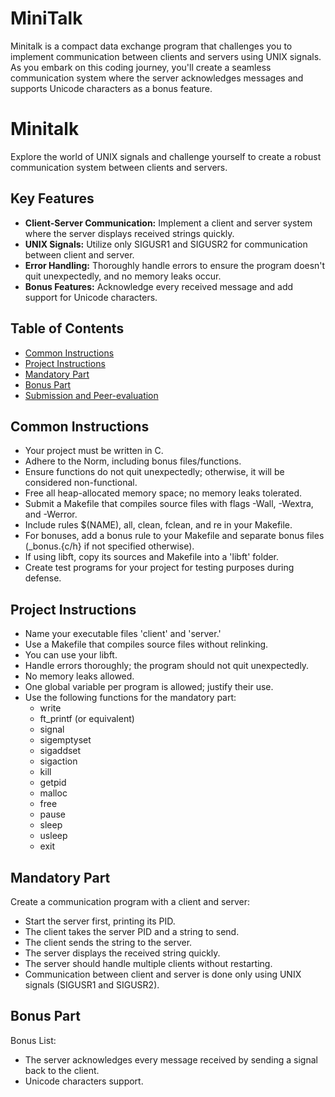 # MiniTalk
Minitalk is a compact data exchange program that challenges you to implement communication between clients and servers using UNIX signals.  As you embark on this coding journey, you'll create a seamless communication system where the server acknowledges messages and supports Unicode characters as a bonus feature.
# Minitalk
Explore the world of UNIX signals and challenge yourself to create a robust communication system between clients and servers.
   ## Key Features

   - **Client-Server Communication:** Implement a client and server system where the server displays received strings quickly.
   - **UNIX Signals:** Utilize only SIGUSR1 and SIGUSR2 for communication between client and server.
   - **Error Handling:** Thoroughly handle errors to ensure the program doesn't quit unexpectedly, and no memory leaks occur.
   - **Bonus Features:** Acknowledge every received message and add support for Unicode characters.
  
## Table of Contents

- [Common Instructions](#common-instructions)
- [Project Instructions](#project-instructions)
- [Mandatory Part](#mandatory-part)
- [Bonus Part](#bonus-part)
- [Submission and Peer-evaluation](#submission-and-peer-evaluation)

## Common Instructions

- Your project must be written in C.
- Adhere to the Norm, including bonus files/functions.
- Ensure functions do not quit unexpectedly; otherwise, it will be considered non-functional.
- Free all heap-allocated memory space; no memory leaks tolerated.
- Submit a Makefile that compiles source files with flags -Wall, -Wextra, and -Werror.
- Include rules $(NAME), all, clean, fclean, and re in your Makefile.
- For bonuses, add a bonus rule to your Makefile and separate bonus files (_bonus.{c/h} if not specified otherwise).
- If using libft, copy its sources and Makefile into a 'libft' folder.
- Create test programs for your project for testing purposes during defense.

## Project Instructions

- Name your executable files 'client' and 'server.'
- Use a Makefile that compiles source files without relinking.
- You can use your libft.
- Handle errors thoroughly; the program should not quit unexpectedly.
- No memory leaks allowed.
- One global variable per program is allowed; justify their use.
- Use the following functions for the mandatory part:
  - write
  - ft_printf (or equivalent)
  - signal
  - sigemptyset
  - sigaddset
  - sigaction
  - kill
  - getpid
  - malloc
  - free
  - pause
  - sleep
  - usleep
  - exit

## Mandatory Part

Create a communication program with a client and server:
- Start the server first, printing its PID.
- The client takes the server PID and a string to send.
- The client sends the string to the server.
- The server displays the received string quickly.
- The server should handle multiple clients without restarting.
- Communication between client and server is done only using UNIX signals (SIGUSR1 and SIGUSR2).

## Bonus Part

Bonus List:
- The server acknowledges every message received by sending a signal back to the client.
- Unicode characters support.
